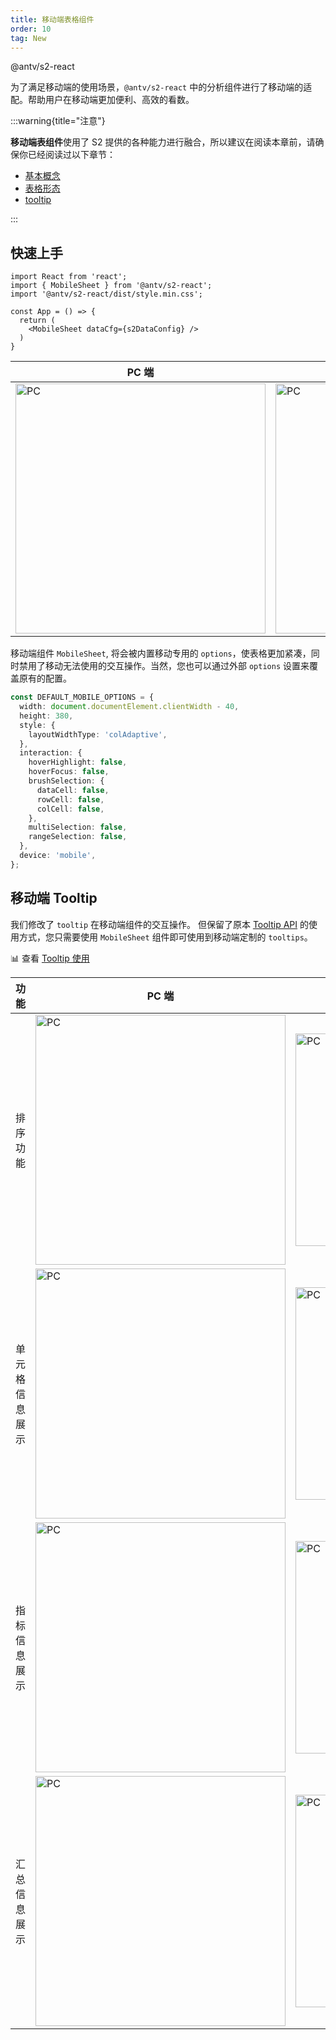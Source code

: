 ```yaml
---
title: 移动端表格组件
order: 10
tag: New
---
```


<Badge>@antv/s2-react</Badge>

为了满足移动端的使用场景，`@antv/s2-react` 中的分析组件进行了移动端的适配。帮助用户在移动端更加便利、高效的看数。

:::warning{title="注意"}

**移动端表组件**使用了 S2 提供的各种能力进行融合，所以建议在阅读本章前，请确保你已经阅读过以下章节：

- [基本概念](/zh/docs/manual/basic/base-concept)
- [表格形态](/zh/docs/manual/basic/sheet-type/pivot-mode)
- [tooltip](/zh/docs/manual/basic/tooltip)

:::

## 快速上手

```tsx
import React from 'react';
import { MobileSheet } from '@antv/s2-react';
import '@antv/s2-react/dist/style.min.css';

const App = () => {
  return (
    <MobileSheet dataCfg={s2DataConfig} />
  )
}
```

| PC 端       | Mobile 端         |
|--------------------------------------| --------------------------------- |
| <img src="https://gw.alipayobjects.com/mdn/rms_56cbb2/afts/img/A*dIc6S47zmm4AAAAAAAAAAAAAARQnAQ" alt="PC" style="width: 400px; max-height: 100%; max-width: initial;" /> | <img src="https://gw.alipayobjects.com/mdn/rms_56cbb2/afts/img/A*cf2uQYVVStQAAAAAAAAAAAAAARQnAQ" alt="PC" style="width: 400px; max-height: 100%;" /> |

移动端组件 `MobileSheet`, 将会被内置移动专用的 `options`，使表格更加紧凑，同时禁用了移动无法使用的交互操作。当然，您也可以通过外部 `options` 设置来覆盖原有的配置。

```ts
const DEFAULT_MOBILE_OPTIONS = {
  width: document.documentElement.clientWidth - 40,
  height: 380,
  style: {
    layoutWidthType: 'colAdaptive',
  },
  interaction: {
    hoverHighlight: false,
    hoverFocus: false,
    brushSelection: {
      dataCell: false,
      rowCell: false,
      colCell: false,
    },
    multiSelection: false,
    rangeSelection: false,
  },
  device: 'mobile',
};
```

## 移动端 Tooltip

我们修改了 `tooltip` 在移动端组件的交互操作。
但保留了原本 [Tooltip API](/zh/docs/api/basic-class/base-tooltip) 的使用方式，您只需要使用 `MobileSheet` 组件即可使用到移动端定制的 `tooltips`。

​📊 查看 [Tooltip 使用](/zh/docs/manual/basic/tooltip)

|  功能  | PC 端       | Mobile 端      |
| ------------- |---------------|----------------------------------------------|
| 排序功能      | <img src="https://gw.alipayobjects.com/mdn/rms_56cbb2/afts/img/A*SuBwToVzrYwAAAAAAAAAAAAAARQnAQ" alt="PC" style="width: 400px; max-height: 100%; max-width: initial;" /> | <img src="https://gw.alipayobjects.com/mdn/rms_56cbb2/afts/img/A*4CgUTI8jOyYAAAAAAAAAAAAAARQnAQ" alt="PC" style="width: 340px; max-height: 100%; max-width: initial;" /> |
| 单元格信息展示 | <img src="https://gw.alipayobjects.com/mdn/rms_56cbb2/afts/img/A*pu7ESbzNqXkAAAAAAAAAAAAAARQnAQ" alt="PC" style="width: 400px; max-height: 100%; max-width: initial;"/>  | <img src="https://gw.alipayobjects.com/mdn/rms_56cbb2/afts/img/A*gv-BQaGJTjEAAAAAAAAAAAAAARQnAQ" alt="PC"  style="width:340px; max-height: 100%; max-width: initial;"/>      |
| 指标信息展示   | <img src="https://gw.alipayobjects.com/mdn/rms_56cbb2/afts/img/A*MvUtT7j0BggAAAAAAAAAAAAAARQnAQ" alt="PC" style="width: 400px; max-height: 100%; max-width: initial;" /> | <img src="https://gw.alipayobjects.com/mdn/rms_56cbb2/afts/img/A*rF4USJO5nAkAAAAAAAAAAAAAARQnAQ" alt="PC" style="width:340px; max-height: 100%; max-width: initial;" />      |
| 汇总信息展示   | <img src="https://gw.alipayobjects.com/mdn/rms_56cbb2/afts/img/A*5rg6QrEmmeAAAAAAAAAAAAAAARQnAQ" alt="PC" style="width: 400px; max-height: 100%; max-width: initial;" /> | <img src="https://gw.alipayobjects.com/mdn/rms_56cbb2/afts/img/A*IUQqSrzxKXwAAAAAAAAAAAAAARQnAQ" alt="PC" style="width:340px; max-height: 100%; max-width: initial;" />      |
